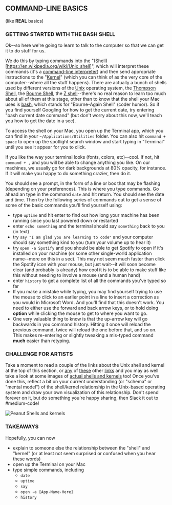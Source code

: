 ## COMMAND-LINE BASICS

(like **REAL** basics)

### GETTING STARTED WITH THE BASH SHELL

Ok--so here we're going to learn to talk to the computer so that we can get it to do stuff for us.  

We do this by typing commands into the "(Shell)[https://en.wikipedia.org/wiki/Unix_shell]", which will interpret these commands (it's a [command-line interpreter](https://en.wikipedia.org/wiki/Command-line_interface)) and then send appropriate instructions to the "[Kernel](https://en.wikipedia.org/wiki/Kernel_(operating_system))" (which you can think of as the very core of the computer--where all the stuff happens). There are actually a bunch of shells used by different versions of the [Unix](https://opengroupblog.files.wordpress.com/2016/03/short-version-unix-web.pdf) operating system, the [Thompson Shell](https://en.wikipedia.org/wiki/Thompson_shell), the [Bourne Shell](https://en.wikipedia.org/wiki/Bourne_shell), the [Z shell](https://en.wikipedia.org/wiki/Z_shell)--there's no real reason to learn too much about all of them at this stage, other than to know that the shell your Mac uses is [bash](https://en.wikipedia.org/wiki/Bash_(Unix_shell)), which stands for "Bourne-Again Shell" (coder humor). So if you find yourself Googling for how to get the current date, try entering "bash current date command" (but don't worry about this now, we'll teach you how to get the date in a sec).

To access the shell on your Mac, you open up the Terminal app, which you can find in your `~/Applications/Utilities` folder. You can also hit `command + space` to open up the spotlight search window and start typing in "Terminal" until you see it appear for you to click.

If you like the way your terminal looks (fonts, colors, etc)--cool. If not, hit `command + ,` and you will be able to change anything you like. On our machines, we usually go for dark backgrounds at 80% opacity, for instance. If it will make you happy to do something crazier, then do it.

You should see a prompt, in the form of a line or box that may be flashing (depending on your preferences). This is where you type commands. Go ahead an type in the command `date` and hit return. You should see the date and time. Then try the following series of commands out to get a sense of some of the basic commands you'll find yourself using:
- type `uptime` and hit enter to find out how long your machine has been running since you last powered down or restarted
- enter `echo something` and the terminal should say `something` back to you (in text)
- try `say "I am glad you are learning to code"` and your computer should say something kind to you (turn your volume up to hear it)
- try `open -a Spotify` and you should be able to get Spotify to open if it's installed on your machine (or some other single-world application name--more on this in a sec). This may not seem much faster than click the Spotify icon with your mouse, but just wait--it will soon become clear (and probably is already) how cool it is to be able to make stuff like this without needing to involve a mouse (and a human hand)
- enter `history` to get a complete list of all the commands you've typed so far
- If you make a mistake while typing, you may find yourself trying to use the mouse to click to an earlier point in a line to insert a correction as you would in Microsoft Word.  And you'll find that this doesn't work. You need to either use the forward and back arrow keys, or to hold doing **option** while clicking the mouse to get to where you want to go.
- One very valuable thing to know is that the up-arrow key will go backwards in you command history. Hitting it once will reload the previous command, twice will reload the one before that, and so on. This makes re-entering or slightly tweaking a mis-typed command **much** easier than retyping.

### CHALLENGE FOR ARTISTS

 Take a moment to read a couple of the links about the Unix shell and kernel at the top of this section, or [any](http://www.ee.surrey.ac.uk/Teaching/Unix/unixintro.html) of [these](http://www.unix.org/what_is_unix.html) other [links](https://en.wikipedia.org/wiki/Unix) and you may as well take a look at some images of [actual shells and kernels](https://www.shellingmachine.com/application/peanut-shelling.html) too! Once you've done this, reflect a bit on your current understanding (or "schema" or "mental model") of the shell/kernel relationship in the Unix-based operating system and draw your own visualization of this relationship. Don't spend forever on it, but do something you're happy sharing, then Slack it out to #medium-code!

![Peanut Shells and kernels](https://www.seriouseats.com/images/2011/10/20111011-peanut-shell.jpg)

### TAKEAWAYS

Hopefully, you can now
- explain to someone else the relationship between the "shell" and "kernel" (or at least not seem surprised or confused when you hear these words)
- open up the Terminal on your Mac
- type simple commands, including
  - `date`
  - `uptime`
  - `say`
  - `open -a [App-Name-Here]`
  - `history`
